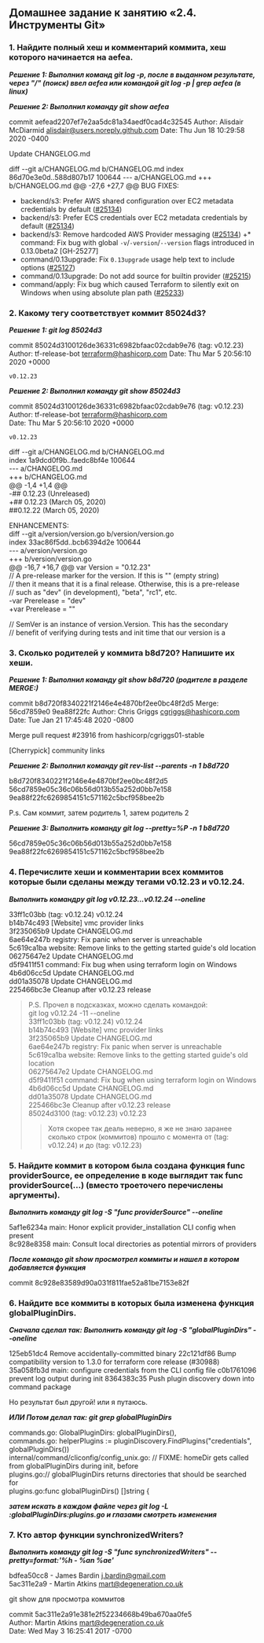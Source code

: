 ## Домашнее задание к занятию «2.4. Инструменты Git»
### 1. Найдите полный хеш и комментарий коммита, хеш которого начинается на aefea. 

***Решение 1: Выполнил команд git log -p, после в выданном результате, через "/" (поиск) ввел aefea или командой git log -p | grep aefea (в linux)***

***Решение 2: Выполнил команду git show aefea***

commit aefead2207ef7e2aa5dc81a34aedf0cad4c32545
Author: Alisdair McDiarmid <alisdair@users.noreply.github.com>
Date:   Thu Jun 18 10:29:58 2020 -0400

Update CHANGELOG.md

diff --git a/CHANGELOG.md b/CHANGELOG.md
index 86d70e3e0d..588d807b17 100644
--- a/CHANGELOG.md
+++ b/CHANGELOG.md
@@ -27,6 +27,7 @@ BUG FIXES:
 * backend/s3: Prefer AWS shared configuration over EC2 metadata credentials by default ([#25134](https://github.com/hashicorp/terraform/issues/25134))
 * backend/s3: Prefer ECS credentials over EC2 metadata credentials by default ([#25134](https://github.com/hashicorp/terraform/issues/25134))
 * backend/s3: Remove hardcoded AWS Provider messaging ([#25134](https://github.com/hashicorp/terraform/issues/25134))
+* command: Fix bug with global `-v`/`-version`/`--version` flags introduced in 0.13.0beta2 [GH-25277]
 * command/0.13upgrade: Fix `0.13upgrade` usage help text to include options ([#25127](https://github.com/hashicorp/terraform/issues/25127))
 * command/0.13upgrade: Do not add source for builtin provider ([#25215](https://github.com/hashicorp/terraform/issues/25215))
 * command/apply: Fix bug which caused Terraform to silently exit on Windows when using absolute plan path ([#25233](https://github.com/hashicorp/terraform/issues/25233))

### 2.  Какому тегу соответствует коммит 85024d3?

***Решение 1: git log 85024d3***

commit 85024d3100126de36331c6982bfaac02cdab9e76 (tag: v0.12.23)
Author: tf-release-bot <terraform@hashicorp.com>
Date:   Thu Mar 5 20:56:10 2020 +0000

    v0.12.23

***Решение 2: Выполнил команду git show 85024d3***

commit 85024d3100126de36331c6982bfaac02cdab9e76 (tag: v0.12.23)  
Author: tf-release-bot <terraform@hashicorp.com>  
Date:   Thu Mar 5 20:56:10 2020 +0000  

    v0.12.23

diff --git a/CHANGELOG.md b/CHANGELOG.md  
index 1a9dcd0f9b..faedc8bf4e 100644  
--- a/CHANGELOG.md  
+++ b/CHANGELOG.md  
@@ -1,4 +1,4 @@  
-## 0.12.23 (Unreleased)  
+## 0.12.23 (March 05, 2020)  
 ##0.12.22 (March 05, 2020)  
  
 ENHANCEMENTS:  
diff --git a/version/version.go b/version/version.go    
index 33ac86f5dd..bcb6394d2e 100644    
--- a/version/version.go    
+++ b/version/version.go    
@@ -16,7 +16,7 @@ var Version = "0.12.23"    
 // A pre-release marker for the version. If this is "" (empty string)    
 // then it means that it is a final release. Otherwise, this is a pre-release    
 // such as "dev" (in development), "beta", "rc1", etc.  
-var Prerelease = "dev"  
+var Prerelease = ""  
  
 // SemVer is an instance of version.Version. This has the secondary    
 // benefit of verifying during tests and init time that our version is a    
 
### 3. Сколько родителей у коммита b8d720? Напишите их хеши.

***Решение 1: Выполнил команду git show b8d720 (родителе в разделе MERGE:)***

commit b8d720f8340221f2146e4e4870bf2ee0bc48f2d5
Merge: 56cd7859e0 9ea88f22fc
Author: Chris Griggs <cgriggs@hashicorp.com>
Date:   Tue Jan 21 17:45:48 2020 -0800

   Merge pull request #23916 from hashicorp/cgriggs01-stable

[Cherrypick] community links

***Решение 2: Выполнил команду git rev-list --parents -n 1 b8d720***

b8d720f8340221f2146e4e4870bf2ee0bc48f2d5 56cd7859e05c36c06b56d013b55a252d0bb7e158 9ea88f22fc6269854151c571162c5bcf958bee2b

P.s. Сам коммит, затем родитель 1, затем родитель 2

***Решение 3: Выполнить команду git log --pretty=%P -n 1  b8d720***

56cd7859e05c36c06b56d013b55a252d0bb7e158 9ea88f22fc6269854151c571162c5bcf958bee2b

### 4. Перечислите хеши и комментарии всех коммитов которые были сделаны между тегами v0.12.23 и v0.12.24.

***Выполнить командру git log  v0.12.23...v0.12.24  --oneline***

33ff1c03bb (tag: v0.12.24) v0.12.24  
b14b74c493 [Website] vmc provider links  
3f235065b9 Update CHANGELOG.md  
6ae64e247b registry: Fix panic when server is unreachable  
5c619ca1ba website: Remove links to the getting started guide's old location  
06275647e2 Update CHANGELOG.md  
d5f9411f51 command: Fix bug when using terraform login on Windows  
4b6d06cc5d Update CHANGELOG.md  
dd01a35078 Update CHANGELOG.md  
225466bc3e Cleanup after v0.12.23 release  

>P.S. Прочел в подсказках, можно сделать командой:  
> git log v0.12.24 -11 --oneline  
33ff1c03bb (tag: v0.12.24) v0.12.24  
b14b74c493 [Website] vmc provider links  
3f235065b9 Update CHANGELOG.md  
6ae64e247b registry: Fix panic when server is unreachable  
5c619ca1ba website: Remove links to the getting started guide's old location  
06275647e2 Update CHANGELOG.md  
d5f9411f51 command: Fix bug when using terraform login on Windows  
4b6d06cc5d Update CHANGELOG.md  
dd01a35078 Update CHANGELOG.md  
225466bc3e Cleanup after v0.12.23 release  
85024d3100 (tag: v0.12.23) v0.12.23  
>>Хотя скорее так деаль неверно, я же не знаю заранее сколько строк (коммитов) прошло с момента от (tag: v0.12.24) и до (tag: v0.12.23)

### 5. Найдите коммит в котором была создана функция func providerSource, ее определение в коде выглядит так func providerSource(...) (вместо троеточего перечислены аргументы).

***Выполнить команду git log -S "func providerSource" --oneline***

5af1e6234a main: Honor explicit provider_installation CLI config when present  
8c928e8358 main: Consult local directories as potential mirrors of providers

***После командо git show просмотрел коммиты и нашел в котором добавляется функция***

commit 8c928e83589d90a031f811fae52a81be7153e82f

### 6. Найдите все коммиты в которых была изменена функция globalPluginDirs.

***Сначала сделал так: Выполнить команду git log -S "globalPluginDirs" --oneline***

125eb51dc4 Remove accidentally-committed binary
22c121df86 Bump compatibility version to 1.3.0 for terraform core release (#30988)
35a058fb3d main: configure credentials from the CLI config file
c0b1761096 prevent log output during init
8364383c35 Push plugin discovery down into command package

Но результат был другой! или я путаюсь.

***ИЛИ Потом делал так: git grep globalPluginDirs***

commands.go:            GlobalPluginDirs: globalPluginDirs(),  
commands.go:    helperPlugins := pluginDiscovery.FindPlugins("credentials", globalPluginDirs())  
internal/command/cliconfig/config_unix.go:              // FIXME: homeDir gets called from globalPluginDirs during init, before  
plugins.go:// globalPluginDirs returns directories that should be searched for  
plugins.go:func globalPluginDirs() []string {   

***затем искать в каждом файле через git log -L :globalPluginDirs:plugins.go и глазами смотреть изменения***

### 7. Кто автор функции synchronizedWriters?

***Выполнить команду git log -S "func synchronizedWriters" --pretty=format:'%h - %an %ae'***

bdfea50cc8 - James Bardin j.bardin@gmail.com  
5ac311e2a9 - Martin Atkins mart@degeneration.co.uk  

git show для просмотра коммитов

commit 5ac311e2a91e381e2f52234668b49ba670aa0fe5   
Author: Martin Atkins <mart@degeneration.co.uk>   
Date:   Wed May 3 16:25:41 2017 -0700   


  

